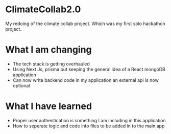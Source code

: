 # ClimateCollab2.0
My redoing of the climate collab project. Which was my first solo hackathon project.

# What I am changing
- The tech stack is getting overhauled
- Using Next Js, prisma but keeping the general idea of a React mongoDB application 
- Can now write backend code in my application an external api is now optional 

# What I have learned 
- Proper user authentication is something I am including in this application
- How to seperate logic and code into files to be added in to the main app
